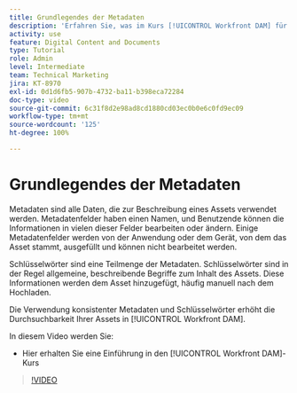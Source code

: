 ```yaml
---
title: Grundlegendes der Metadaten
description: 'Erfahren Sie, was im Kurs [!UICONTROL Workfront DAM] für Administrierende, Teil 2: Metadaten und Schlüsselwörter behandelt wird.'
activity: use
feature: Digital Content and Documents
type: Tutorial
role: Admin
level: Intermediate
team: Technical Marketing
jira: KT-8970
exl-id: 0d1d6fb5-907b-4732-ba11-b398eca72284
doc-type: video
source-git-commit: 6c31f8d2e98ad8cd1880cd03ec0b0e6c0fd9ec09
workflow-type: tm+mt
source-wordcount: '125'
ht-degree: 100%

---
```


# Grundlegendes der Metadaten

Metadaten sind alle Daten, die zur Beschreibung eines Assets verwendet werden. Metadatenfelder haben einen Namen, und Benutzende können die Informationen in vielen dieser Felder bearbeiten oder ändern. Einige Metadatenfelder werden von der Anwendung oder dem Gerät, von dem das Asset stammt, ausgefüllt und können nicht bearbeitet werden.

Schlüsselwörter sind eine Teilmenge der Metadaten. Schlüsselwörter sind in der Regel allgemeine, beschreibende Begriffe zum Inhalt des Assets. Diese Informationen werden dem Asset hinzugefügt, häufig manuell nach dem Hochladen.

Die Verwendung konsistenter Metadaten und Schlüsselwörter erhöht die Durchsuchbarkeit Ihrer Assets in [!UICONTROL Workfront DAM].

In diesem Video werden Sie:

* Hier erhalten Sie eine Einführung in den [!UICONTROL Workfront DAM]-Kurs

>[!VIDEO](https://video.tv.adobe.com/v/335233/?quality=12&learn=on)
